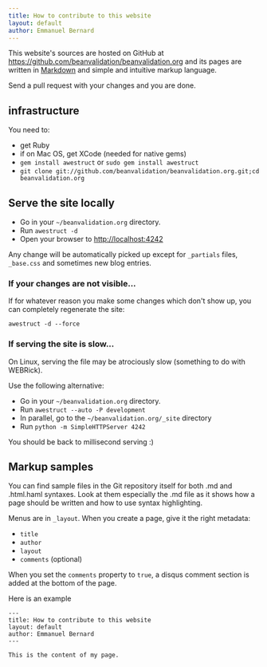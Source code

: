 ```yaml
---
title: How to contribute to this website
layout: default
author: Emmanuel Bernard
---
```


This website's sources are hosted on GitHub at 
<https://github.com/beanvalidation/beanvalidation.org> and its pages are written
in [Markdown](http://daringfireball.net/projects/markdown/) and simple and intuitive
markup language.

Send a pull request with your changes and you are done.

## infrastructure

You need to:

* get Ruby
* if on Mac OS, get XCode (needed for native gems)
* `gem install awestruct` or `sudo gem install awestruct`
* `git clone git://github.com/beanvalidation/beanvalidation.org.git;cd beanvalidation.org`

## Serve the site locally

* Go in your `~/beanvalidation.org` directory.  
* Run  `awestruct -d`
* Open your browser to <http://localhost:4242>

Any change will be automatically picked up except for `_partials` files, `_base.css`
and sometimes new blog entries.

### If your changes are not visible...

If for whatever reason you make some changes which don't show up, you can
completely regenerate the site:

    awestruct -d --force

### If serving the site is slow...

On Linux, serving the file may be atrociously slow
(something to do with WEBRick).

Use the following alternative:

* Go in your `~/beanvalidation.org` directory.  
* Run  `awestruct --auto -P development`
* In parallel, go to the `~/beanvalidation.org/_site` directory
* Run `python -m SimpleHTTPServer 4242`

You should be back to millisecond serving :)

## Markup samples

You can find sample files in the Git repository itself for both .md and
.html.haml syntaxes. Look at them especially the .md file as it
shows how a page should be written and how to use syntax highlighting.

Menus are in `_layout`. When you create a page, give it the right metadata:

* `title`
* `author`
* `layout`
* `comments` (optional)

When you set the `comments` property to `true`, a disqus comment section
is added at the bottom of the page.

Here is an example

    ---
    title: How to contribute to this website
    layout: default
    author: Emmanuel Bernard
	---

	This is the content of my page.
